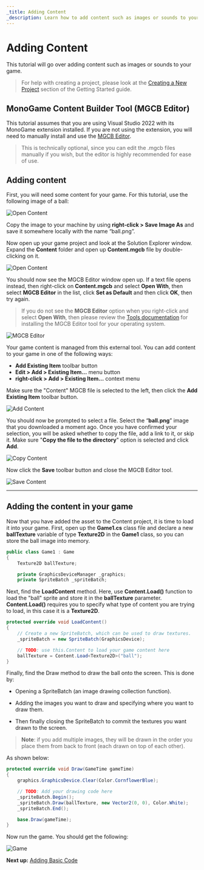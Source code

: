 ```yaml
---
_title: Adding Content
_description: Learn how to add content such as images or sounds to your game.
---
```


# Adding Content

This tutorial will go over adding content such as images or sounds to your game.

> For help with creating a project, please look at the [Creating a New Project](index.md) section of the Getting Started guide.

## MonoGame Content Builder Tool (MGCB Editor)

This tutorial assumes that you are using Visual Studio 2022 with its MonoGame extension installed. If you are not using the extension, you will need to manually install and use the [MGCB Editor](~/articles/tools/mgcb_editor.md).

> This is technically optional, since you can edit the .mgcb files manually if you wish, but the editor is highly recommended for ease of use.

## Adding content

First, you will need some content for your game. For this tutorial, use the following image of a ball:

![Open Content](images/ball.png)

Copy the image to your machine by using **right-click > Save Image As** and save it somewhere locally with the name “ball.png”.

Now open up your game project and look at the Solution Explorer window. Expand the **Content** folder and open up **Content.mgcb** file by double-clicking on it.

![Open Content](images/3_open_content.png)

You should now see the MGCB Editor window open up. If a text file opens instead, then right-click on **Content.mgcb** and select **Open With**, then select **MGCB Editor** in the list, click **Set as Default** and then click **OK**, then try again.

> If you do not see the **MGCB Editor** option when you right-click and select **Open With**, then please review the [Tools documentation](../tools/index.md) for installing the MGCB Editor tool for your operating system.

![MGCB Editor](images/3_mgcb_editor_tool.png)

Your game content is managed from this external tool. You can add content to your game in one of the following ways:

- **Add Existing Item** toolbar button
- **Edit > Add > Existing Item...** menu button
- **right-click > Add > Existing Item...** context menu

Make sure the "Content" MGCB file is selected to the left, then click the **Add Existing Item** toolbar button.

![Add Content](images/3_add_content.png)

You should now be prompted to select a file. Select the “**ball.png**” image that you downloaded a moment ago. Once you have confirmed your selection, you will be asked whether to copy the file, add a link to it, or skip it. Make sure "**Copy the file to the directory**" option is selected and click **Add**.

![Copy Content](images/3_copy_content.png)

Now click the **Save** toolbar button and close the MGCB Editor tool.

![Save Content](images/3_save_content.png)

---

## Adding the content in your game

Now that you have added the asset to the Content project, it is time to load it into your game. First, open up the **Game1.cs** class file and declare a new **ballTexture** variable of type **Texture2D** in the **Game1** class, so you can store the ball image into memory.

```csharp
public class Game1 : Game
{
    Texture2D ballTexture;

    private GraphicsDeviceManager _graphics;
    private SpriteBatch _spriteBatch;
```

Next, find the **LoadContent** method. Here, use **Content.Load()** function to load the "ball" sprite and store it in the **ballTexture** parameter. **Content.Load()** requires you to specify what type of content you are trying to load, in this case it is a **Texture2D**.

```csharp
protected override void LoadContent()
{
    // Create a new SpriteBatch, which can be used to draw textures.
    _spriteBatch = new SpriteBatch(GraphicsDevice);

    // TODO: use this.Content to load your game content here
    ballTexture = Content.Load<Texture2D>("ball");
}
```

Finally, find the Draw method to draw the ball onto the screen. This is done by:

- Opening a SpriteBatch (an image drawing collection function).

- Adding the images you want to draw and specifying where you want to draw them.

- Then finally closing the SpriteBatch to commit the textures you want drawn to the screen.

> **Note**: if you add multiple images, they will be drawn in the order you place them from back to front (each drawn on top of each other).

As shown below:

```csharp
protected override void Draw(GameTime gameTime)
{
    graphics.GraphicsDevice.Clear(Color.CornflowerBlue);

    // TODO: Add your drawing code here
    _spriteBatch.Begin();
    _spriteBatch.Draw(ballTexture, new Vector2(0, 0), Color.White);
    _spriteBatch.End();

    base.Draw(gameTime);
}
```

Now run the game. You should get the following:

![Game](images/3_game.png)

**Next up:** [Adding Basic Code](5_adding_basic_code.md)
